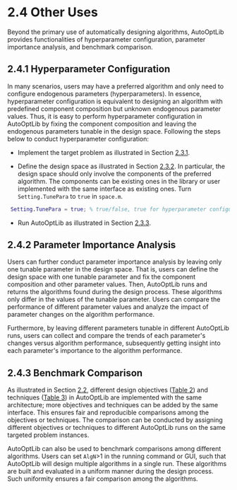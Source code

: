# 2.4 Other Uses

Beyond the primary use of automatically designing algorithms, AutoOptLib provides functionalities of hyperparameter configuration, parameter importance analysis, and benchmark comparison.

## 2.4.1 Hyperparameter Configuration

In many scenarios, users may have a preferred algorithm and only need to configure endogenous parameters (hyperparameters). In essence, hyperparameter configuration is equivalent to designing an algorithm with predefined component composition but unknown endogenous parameter values. Thus, it is easy to perform hyperparameter configuration in AutoOptLib by fixing the component composition and leaving the endogenous parameters tunable in the design space. Following the steps below to conduct hyperparameter configuration: 

 + Implement the target problem as illustrated in Section [2.3.1](../UserGuide/Use_AutoOptLib.html#implement-problem).

 + Define the design space as illustrated in Section [2.3.2](../UserGuide/Use_AutoOptLib.html#define-design-space). In particular, the design space should only involve the components of the preferred algorithm. The components can be existing ones in the library or user implemented with the same interface as existing ones. Turn `Setting.TunePara` to `true` in `space.m`.

```matlab
 Setting.TunePara = true; % true/false, true for hyperparameter configuration
```

 + Run AutoOptLib as illustrated in Section [2.3.3](../UserGuide/Use_AutoOptLib.html#run-autooptlib).


## 2.4.2 Parameter Importance Analysis

Users can further conduct parameter importance analysis by leaving only one tunable parameter in the design space. That is, users can define the design space with one tunable parameter and fix the component composition and other parameter values. Then, AutoOptLib runs and returns the algorithms found during the design process. These algorithms only differ in the values of the tunable parameter. Users can compare the performance of different parameter values and analyze the impact of parameter changes on the algorithm performance. 

Furthermore, by leaving different parameters tunable in different AutoOptLib runs, users can collect and compare the trends of each parameter's changes versus algorithm performance, subsequently getting insight into each parameter's importance to the algorithm performance.


## 2.4.3 Benchmark Comparison

As illustrated in Section [2.2](../UserGuide/AutoOptLib_Arch.html), different design objectives ([Table 2](../GettingStart/Introduction.html#table2)) and techniques ([Table 3](../GettingStart/Introduction.html#table3)) in AutoOptLib are implemented with the same architecture; more objectives and techniques can be added by the same interface. This ensures fair and reproducible comparisons among the objectives or techniques. The comparison can be conducted by assigning different objectives or techniques to different AutoOptLib runs on the same targeted problem instances.

AutoOptLib can also be used to benchmark comparisons among different algorithms. Users can set `AlgN`>1 in the running command or GUI, such that AutoOptLib will design multiple algorithms in a single run. These algorithms are built and evaluated in a uniform manner during the design process. Such uniformity ensures a fair comparison among the algorithms.



